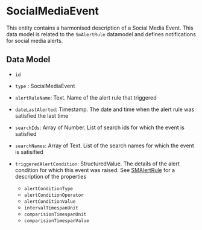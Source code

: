# SocialMediaEvent

This entity contains a harmonised description of a Social Media Event. This data model is related to the `SmAlertRule` datamodel and defines notifications for social media alerts.

## Data Model

- `id`

- `type` : SocialMediaEvent

- `alertRuleName`: Text. Name of the alert rule that triggered

- `dateLastAlerted`: Timestamp. The date and time when the alert rule was satisfied the last time

- `searchIds`: Array of Number. List of search ids for which the event is satisfied

- `searchNames`: Array of Text. List of the search names for which the event is satisified

- `triggeredAlertCondition`: StructuredValue. The details of the alert condition for which this event was raised. See [SMAlertRule](../../SmAlertRule/doc/spec.md) for a description of the properties
  - `alertConditionType`
  - `alertConditionOperator`
  - `alertConditionValue`
  - `intervalTimespanUnit`
  - `comparisionTimespanUnit`
  - `comparisionTimespanValue`
